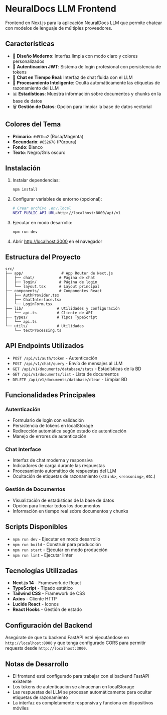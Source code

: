 # NeuralDocs LLM Frontend

Frontend en Next.js para la aplicación NeuralDocs LLM que permite chatear con modelos de lenguaje de múltiples proveedores.

## Características

- 🎨 **Diseño Moderno**: Interfaz limpia con modo claro y colores personalizados
- 🔐 **Autenticación JWT**: Sistema de login profesional con persistencia de tokens
- 💬 **Chat en Tiempo Real**: Interfaz de chat fluida con el LLM
- 🧠 **Procesamiento Inteligente**: Oculta automáticamente las etiquetas de razonamiento del LLM
- 📊 **Estadísticas**: Muestra información sobre documentos y chunks en la base de datos
- 🗑️ **Gestión de Datos**: Opción para limpiar la base de datos vectorial

## Colores del Tema

- **Primario**: `#d91ba2` (Rosa/Magenta)
- **Secundario**: `#652678` (Púrpura)
- **Fondo**: Blanco
- **Texto**: Negro/Gris oscuro

## Instalación

1. Instalar dependencias:
   ```bash
   npm install
   ```

2. Configurar variables de entorno (opcional):
   ```bash
   # Crear archivo .env.local
   NEXT_PUBLIC_API_URL=http://localhost:8000/api/v1
   ```

3. Ejecutar en modo desarrollo:
   ```bash
   npm run dev
   ```

4. Abrir [http://localhost:3000](http://localhost:3000) en el navegador

## Estructura del Proyecto

```
src/
├── app/                 # App Router de Next.js
│   ├── chat/           # Página de chat
│   ├── login/          # Página de login
│   └── layout.tsx      # Layout principal
├── components/         # Componentes React
│   ├── AuthProvider.tsx
│   ├── ChatInterface.tsx
│   └── LoginForm.tsx
├── lib/               # Utilidades y configuración
│   └── api.ts         # Cliente de API
├── types/             # Tipos TypeScript
│   └── api.ts
└── utils/             # Utilidades
    └── textProcessing.ts
```

## API Endpoints Utilizados

- `POST /api/v1/auth/token` - Autenticación
- `POST /api/v1/chat/query` - Envío de mensajes al LLM
- `GET /api/v1/documents/database/stats` - Estadísticas de la BD
- `GET /api/v1/documents/list` - Lista de documentos
- `DELETE /api/v1/documents/database/clear` - Limpiar BD

## Funcionalidades Principales

### Autenticación
- Formulario de login con validación
- Persistencia de tokens en localStorage
- Redirección automática según estado de autenticación
- Manejo de errores de autenticación

### Chat Interface
- Interfaz de chat moderna y responsiva
- Indicadores de carga durante las respuestas
- Procesamiento automático de respuestas del LLM
- Ocultación de etiquetas de razonamiento (`<think>`, `<reasoning>`, etc.)

### Gestión de Documentos
- Visualización de estadísticas de la base de datos
- Opción para limpiar todos los documentos
- Información en tiempo real sobre documentos y chunks

## Scripts Disponibles

- `npm run dev` - Ejecutar en modo desarrollo
- `npm run build` - Construir para producción
- `npm run start` - Ejecutar en modo producción
- `npm run lint` - Ejecutar linter

## Tecnologías Utilizadas

- **Next.js 14** - Framework de React
- **TypeScript** - Tipado estático
- **Tailwind CSS** - Framework de CSS
- **Axios** - Cliente HTTP
- **Lucide React** - Iconos
- **React Hooks** - Gestión de estado

## Configuración del Backend

Asegúrate de que tu backend FastAPI esté ejecutándose en `http://localhost:8000` y que tenga configurado CORS para permitir requests desde `http://localhost:3000`.

## Notas de Desarrollo

- El frontend está configurado para trabajar con el backend FastAPI existente
- Los tokens de autenticación se almacenan en localStorage
- Las respuestas del LLM se procesan automáticamente para ocultar etiquetas de razonamiento
- La interfaz es completamente responsiva y funciona en dispositivos móviles

